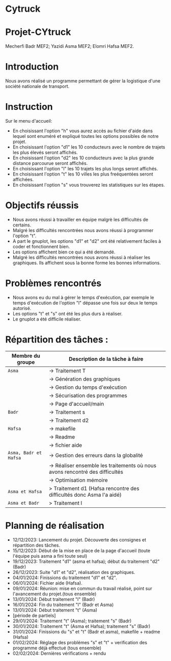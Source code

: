 # Cytruck

# Projet-CYtruck
Mecherfi Badr MEF2; Yazidi Asma MEF2; Elomri Hafsa MEF2.

# Introduction
Nous avons réalisé un programme permettant de gérer la logistique d'une société nationale de transport.

# Instruction
Sur le menu d'accueil: 
- En choisissant l'option "h" vous aurez accès au fichier d'aide dans lequel sont enuméré et expliqué toutes les options possibles de notre projet.
- En choisissant l'option "d1" les 10 conducteurs avec le nombre de trajets les plus élevés seront affichés.
- En choisissant l'option "d2" les 10 conducteurs avec la plus grande distance parcourue seront affichés.
- En choisissant l'option "l" les 10 trajets les plus longs seront affichés.
- En choisissant l'option "t" les 10 villes les plus freéquentées seront affichées.
- En choisissant l'option "s" vous trouverez les statistiques sur les étapes.


# Objectifs réussis
- Nous avons réussi à travailler en équipe malgrè les difficultés de certains.
- Malgré les difficultés rencontrées nous avons réussi à programmer l'option "t".
- A part le gnuplot, les options "d1" et "d2" ont été relativement faciles à coder et fonctionnent bien.
- Les options affichent bien ce qui a été demandé.
- Malgré les difficultés rencontrées nous avons réussi à réaliser les graphiques. Ils affichent sous la bonne forme les bonnes informations.



# Problèmes rencontrés
- Nous avons eu du mal à gérer le temps d'exécution, par exemple le temps d'exécution de l'option "l" dépasse une fois sur deux le temps autorisé.
- Les options "t" et "s" ont été les plus durs à réaliser.
- Le gnuplot a été difficile réaliser.

# Répartition des tâches :

| Membre du groupe                                                | Description de la tâche à faire                  |
| ----------------------------------------------------            | ------------------------------------             |
| `Asma`                                                          | -> Traitement T                                           
|                                                                 | -> Génération des graphiques  
|                                                                 | -> Gestion du temps d'exécution
|                                                                 | -> Sécurisation des programmes
|                                                                 | -> Page d'accueil/main    
| `Badr`                                                          | -> Traitement s
|                                                                 | -> Traitement d2 
| `Hafsa`                                                         | -> makefile
|                                                                 | -> Readme
|                                                                 | -> fichier aide
| `Asma, Badr et Hafsa`                                           | -> Gestion des erreurs dans la globalité
|                                                                 | -> Réaliser ensemble les traitements où nous avons rencontré des difficultés
|                                                                 | -> Optimisation mémoire
|`Asma et Hafsa`                                                  | > Traitement d1 (Hafsa rencontre des difficultés donc Asma l'a aidé) 
|`Asma et Badr`                                                   | > Traitement l



# Planning de réalisation
- 12/12/2023: Lancement du projet. Découverte des consignes et répartition des tâches.
- 15/12/2023: Début de la mise en place de la page d'accueil (toute l'équipe puis asma a fini toute seul)
- 19/12/2023: Traitement "d1" (asma et hafsa); début du traitement "d2"(Badr)
- 26/12/2023: Suite "d1" et "d2", réalisation des graphiques.
- 04/01/2024: Finissions du traitement "d1" et "d2".
- 06/01/2024: Fichier aide (Hafsa). 
- 09/01/2024: Réunion: mise en commun du travail réalisé, point sur l'avancement du projet.(tous ensemble)
- 13/01/2024: Début traitement "l" (Badr)
- 16/01/2024: Fin du traitement "l" (Badr et Asma)
- 13/01/2024: Début traitement "t" (Asma)
- [période de partiels]
- 29/01/2024: Traitement "t" (Asma); traitement "s" (Badr)
- 30/01/2024: Traitement "t" (Asma et Hafsa); traitement "s" (Badr)
- 31/01/2024: Finissions du "s" et "t" (Badr et asma), makefile + readme (Hafsa)
- 01/02/2024: Réglage des problémes "s" et "t" + verification des programme déjà effectué (tous ensemble) 
- 02/02/2024: Dernières vérifications + rendu 







































